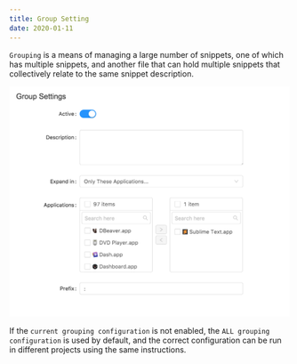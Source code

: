 ```yaml
---
title: Group Setting
date: 2020-01-11
---
```


`Grouping` is a means of managing a large number of snippets, one of which has multiple snippets, and another file that can hold multiple snippets that collectively relate to the same snippet description.

![](../../../../assets/group-ui.png)

If the `current grouping configuration` is not enabled, the `ALL grouping configuration` is used by default, and the correct configuration can be run in different projects using the same instructions.
